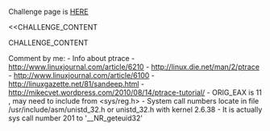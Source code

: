 Challenge page is <a href="">HERE</a>

<<CHALLENGE_CONTENT


CHALLENGE_CONTENT

Comment by me:
	- Info about ptrace
		- http://www.linuxjournal.com/article/6210
		- http://linux.die.net/man/2/ptrace
		- http://www.linuxjournal.com/article/6100
		- http://linuxgazette.net/81/sandeep.html
		- http://mikecvet.wordpress.com/2010/08/14/ptrace-tutorial/
	- ORIG_EAX is 11 , may need to include from <sys/reg.h>
	- System call numbers locate in file /usr/include/asm/unistd_32.h
	  or unistd_32.h with kernel 2.6.38
	- It is actually sys call number 201 to '__NR_geteuid32'
